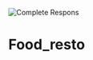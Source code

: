 ![Complete Respons](https://user-images.githubusercontent.com/47809020/127739356-25eaa9cb-cfe2-4383-956d-2a93af90518e.png)
# Food_resto
